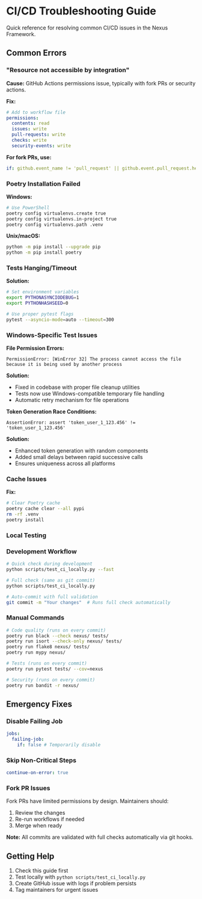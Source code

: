 # CI/CD Troubleshooting Guide

Quick reference for resolving common CI/CD issues in the Nexus Framework.

## Common Errors

### "Resource not accessible by integration"

**Cause:** GitHub Actions permissions issue, typically with fork PRs or security actions.

**Fix:**

```yaml
# Add to workflow file
permissions:
  contents: read
  issues: write
  pull-requests: write
  checks: write
  security-events: write
```

**For fork PRs, use:**

```yaml
if: github.event_name != 'pull_request' || github.event.pull_request.head.repo.full_name == github.repository
```

### Poetry Installation Failed

**Windows:**

```bash
# Use PowerShell
poetry config virtualenvs.create true
poetry config virtualenvs.in-project true
poetry config virtualenvs.path .venv
```

**Unix/macOS:**

```bash
python -m pip install --upgrade pip
python -m pip install poetry
```

### Tests Hanging/Timeout

**Solution:**

```bash
# Set environment variables
export PYTHONASYNCIODEBUG=1
export PYTHONHASHSEED=0

# Use proper pytest flags
pytest --asyncio-mode=auto --timeout=300
```

### Windows-Specific Test Issues

**File Permission Errors:**

```
PermissionError: [WinError 32] The process cannot access the file because it is being used by another process
```

**Solution:**

- Fixed in codebase with proper file cleanup utilities
- Tests now use Windows-compatible temporary file handling
- Automatic retry mechanism for file operations

**Token Generation Race Conditions:**

```
AssertionError: assert 'token_user_1_123.456' != 'token_user_1_123.456'
```

**Solution:**

- Enhanced token generation with random components
- Added small delays between rapid successive calls
- Ensures uniqueness across all platforms

### Cache Issues

**Fix:**

```bash
# Clear Poetry cache
poetry cache clear --all pypi
rm -rf .venv
poetry install
```

### Local Testing

### Development Workflow

```bash
# Quick check during development
python scripts/test_ci_locally.py --fast

# Full check (same as git commit)
python scripts/test_ci_locally.py

# Auto-commit with full validation
git commit -m "Your changes"  # Runs full check automatically
```

### Manual Commands

```bash
# Code quality (runs on every commit)
poetry run black --check nexus/ tests/
poetry run isort --check-only nexus/ tests/
poetry run flake8 nexus/ tests/
poetry run mypy nexus/

# Tests (runs on every commit)
poetry run pytest tests/ --cov=nexus

# Security (runs on every commit)
poetry run bandit -r nexus/
```

## Emergency Fixes

### Disable Failing Job

```yaml
jobs:
  failing-job:
    if: false # Temporarily disable
```

### Skip Non-Critical Steps

```yaml
continue-on-error: true
```

### Fork PR Issues

Fork PRs have limited permissions by design. Maintainers should:

1. Review the changes
2. Re-run workflows if needed
3. Merge when ready

**Note:** All commits are validated with full checks automatically via git hooks.

## Getting Help

1. Check this guide first
2. Test locally with `python scripts/test_ci_locally.py`
3. Create GitHub issue with logs if problem persists
4. Tag maintainers for urgent issues
